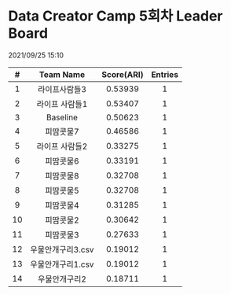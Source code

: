 # Data Creator Camp 5회차 Leader Board
2021/09/25 15:10

|#|Team Name|Score(ARI)|Entries|  
|:---:|:---:|:---:|:---:|  
|1|라이프사람들3|0.53939|1|  
|2|라이프 사람들1|0.53407|1|  
|3|Baseline|0.50623|1|  
|4|피땀콧물7|0.46586|1|  
|5|라이프 사람들2|0.33275|1|  
|6|피땀콧물6|0.33191|1|  
|7|피땀콧물8|0.32708|1|  
|8|피땀콧물5|0.32708|1|  
|9|피땀콧물4|0.31285|1|  
|10|피땀콧물2|0.30642|1|  
|11|피땀콧물3|0.27633|1|  
|12|우물안개구리3.csv|0.19012|1|  
|13|우물안개구리1.csv|0.19012|1|  
|14|우물안개구리2|0.18711|1|  
